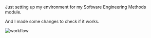 Just setting up my environment for my Software Engineering Methods module.

And I made some changes to check if it works.

![workflow](https://github.com/<UserName>/<RepositoryName>/actions/workflows/main.yml/badge.svg)